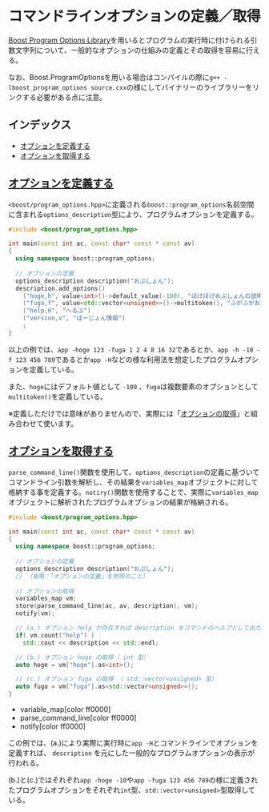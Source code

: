 # コマンドラインオプションの定義／取得
[Boost Program Options Library](http://www.boost.org/doc/libs/release/doc/html/program_options.html)を用いるとプログラムの実行時に付けられる引数文字列について、一般的なオプションの仕組みの定義とその取得を容易に行える。

なお、Boost.ProgramOptionsを用いる場合はコンパイルの際に`g++ -lboost_program_options source.cxx`の様にしてバイナリーのライブラリーをリンクする必要がある点に注意。


## インデックス
- [オプションを定義する](#define-option)
- [オプションを取得する](#get-option)


## <a name="define-option" href="#define-option">オプションを定義する</a>
`<boost/program_options.hpp>`に定義される`boost::program_options`名前空間に含まれる`options_description`型により、プログラムオプションを定義する。

```cpp example
#include <boost/program_options.hpp>

int main(const int ac, const char* const * const av)
{
  using namespace boost::program_options;
  
  // オプションの定義
  options_description description("おぷしょん");
  description.add_options()
    ("hoge,h", value<int>()->default_value(-100), "ほげほげおぷしょんの説明だよ")
    ("fuga,f", value<std::vector<unsigned>>()->multitoken(), "ふがふがおぷしょんの説明だよ")
    ("help,H", "へるぷ")
    ("version,v", "ばーじょん情報")
    ;
}
```

以上の例では、`app -hoge 123 -fuga 1 2 4 8 16 32`であるとか、`app -h -10 -f 123 456 789`であるとか`app -H`などの様な利用法を想定したプログラムオプションを定義している。

また、`hoge`にはデフォルト値として `-100` 、`fuga`は複数要素のオプションとして`multitoken()`を定義している。

※定義しただけでは意味がありませんので、実際には「[オプションの取得](#get-option)」と組み合わせて使います。


## <a name="get-option" href="#get-option">オプションを取得する</a>
`parse_command_line()`関数を使用して、`options_description`の定義に基づいてコマンドライン引数を解析し、その結果を`variables_map`オブジェクトに対して格納する事を定義する。`notiry()`関数を使用することで、実際に`variables_map`オブジェクトに解析されたプログラムオプションの結果が格納される。

```cpp example
#include <boost/program_options.hpp>

int main(const int ac, const char* const * const av)
{
  using namespace boost::program_options;
  
  // オプションの定義
  options_description description("おぷしょん");
  // （省略：「オプションの定義」を参照のこと）
  
  // オプションの取得
  variables_map vm;
  store(parse_command_line(ac, av, description), vm);
  notify(vm);

  // (a.) オプション help が存在すれば description をコマンドのヘルプとして出力する。
  if( vm.count("help") )
    std::cout << description << std::endl;

  // (b.) オプション hoge の取得（ int 型）
  auto hoge = vm["hoge"].as<int>();

  // (c.) オプション fuga の取得 （ std::vector<unsigned> 型）
  auto fuga = vm["fuga"].as<std::vector<unsigned>>();
}
```
* variable_map[color ff0000]
* parse_command_line[color ff0000]
* notify[color ff0000]

この例では、(a.)により実際に実行時に`app -H`とコマンドラインでオプションを定義すれば、 `description` を元にした一般的なプログラムオプションの表示が行われる。

(b.)と(c.)ではそれぞれ`app -hoge -10`や`app -fuga 123 456 789`の様に定義されたプログラムオプションをそれぞれ`int`型、`std::vector<unsigned>`型取得している。


